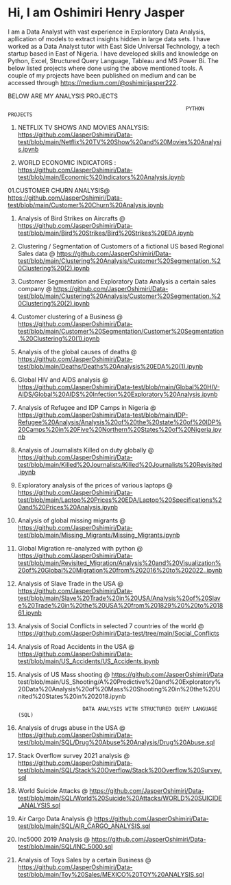 # Hi, I am Oshimiri Henry Jasper

I am a Data Analyst with vast experience in Exploratory Data Analysis, apllication of models to extract insights hidden in large data sets. I have worked as a Data Analyst tutor with East Side Universal Technology, a tech startup based in East of Nigeria. I have developed skills and knowledge on Python, Excel, Structured Query Language, Tableau and MS Power Bi. The below listed projects where done using the above mentioned tools. A couple of my projects have been published on medium and can be accessed through https://medium.com/@oshimirijasper222.

  BELOW ARE MY ANALYSIS PROJECTS

  
                                                              
                                                              
                                                              PYTHON PROJECTS
                                                              
01. NETFLIX TV SHOWS AND MOVIES ANALYSIS: https://github.com/JasperOshimiri/Data-test/blob/main/Netflix%20TV%20Show%20and%20Movies%20Analysis.ipynb
                                                              

01. WORLD ECONOMIC INDICATORS : https://github.com/JasperOshimiri/Data-test/blob/main/Economic%20Indicators%20Analysis.ipynb

                                                              
01.CUSTOMER CHURN ANALYSIS@ https://github.com/JasperOshimiri/Data-test/blob/main/Customer%20Churn%20Analysis.ipynb
                                                              
1. Analysis of Bird Strikes on Aircrafts @ https://github.com/JasperOshimiri/Data-test/blob/main/Bird%20Strikes/Bird%20Strikes%20EDA.ipynb



3. Clustering / Segmentation of Customers of a fictional US based Regional Sales data @ https://github.com/JasperOshimiri/Data-test/blob/main/Clustering%20Analysis/Customer%20Segmentation.%20Clustering%20(2).ipynb



4. Customer Segmentation and Exploratory Data Analysis a certain sales company @ https://github.com/JasperOshimiri/Data-test/blob/main/Clustering%20Analysis/Customer%20Segmentation.%20Clustering%20(2).ipynb



5. Customer clustering of a Business @ https://github.com/JasperOshimiri/Data-test/blob/main/Customer%20Segmentation/Customer%20Segmentation.%20Clustering%20(1).ipynb



6. Analysis of the global causes of deaths @ https://github.com/JasperOshimiri/Data-test/blob/main/Deaths/Deaths%20Analysis%20EDA%20(1).ipynb



7. Global HIV and AIDS analysis @ https://github.com/JasperOshimiri/Data-test/blob/main/Global%20HIV-AIDS/Global%20AIDS%20Infection%20Exploratory%20Analysis.ipynb



8. Analysis of Refugee and IDP Camps in Nigeria @ https://github.com/JasperOshimiri/Data-test/blob/main/IDP-Refugee%20Analysis/Analysis%20of%20the%20state%20of%20IDP%20Camps%20in%20Five%20Northern%20States%20of%20Nigeria.ipynb



9. Analysis of Journalists Killed on duty globally @ https://github.com/JasperOshimiri/Data-test/blob/main/Killed%20Journalists/Killed%20Journalists%20Revisited.ipynb



10. Exploratory analysis of the prices of various laptops @ https://github.com/JasperOshimiri/Data-test/blob/main/Laptop%20Prices%20EDA/Laptop%20Specifications%20and%20Prices%20Analysis.ipynb



11. Analysis of global missing migrants @ https://github.com/JasperOshimiri/Data-test/blob/main/Missing_Migrants/Missing_Migrants.ipynb



12. Global Migration re-analyzed with python @ https://github.com/JasperOshimiri/Data-test/blob/main/Revisited_Migration/Analysis%20and%20Visualization%20of%20Global%20Migration%20from%202016%20to%202022..ipynb



13. Analysis of Slave Trade in the USA @ https://github.com/JasperOshimiri/Data-test/blob/main/Slave%20Trade%20in%20USA/Analysis%20of%20Slave%20Trade%20in%20the%20USA%20from%201829%20%20to%201861.ipynb



14. Analysis of Social Conflicts in selected 7 countries of the world @ https://github.com/JasperOshimiri/Data-test/tree/main/Social_Conflicts



15. Analysis of Road Accidents in the USA @ https://github.com/JasperOshimiri/Data-test/blob/main/US_Accidents/US_Accidents.ipynb



16. Analysis of US Mass shooting @ https://github.com/JasperOshimiri/Data test/blob/main/US_Shooting/A%20Predictive%20and%20Exploratory%20Data%20Analysis%20of%20Mass%20Shooting%20in%20the%20United%20States%20in%202018.ipynb
  

                             DATA ANALYSIS WITH STRUCTURED QUERY LANGUAGE (SQL)
    
  1. Analysis of drugs abuse in the USA @ https://github.com/JasperOshimiri/Data-test/blob/main/SQL/Drug%20Abuse%20Analysis/Drug%20Abuse.sql


  
  2. Stack Overflow survey 2021 analysis @ https://github.com/JasperOshimiri/Data-test/blob/main/SQL/Stack%20Overflow/Stack%20Overflow%20Survey.sql


  
  3. World Suicide Attacks @ https://github.com/JasperOshimiri/Data-test/blob/main/SQL/World%20Suicide%20Attacks/WORLD%20SUICIDE_ANALYSIS.sql


  
  4. Air Cargo Data Analysis @ https://github.com/JasperOshimiri/Data-test/blob/main/SQL/AIR_CARGO_ANALYSIS.sql


  
  5. Inc5000 2019 Analysis @ https://github.com/JasperOshimiri/Data-test/blob/main/SQL/INC_5000.sql



  6. Analysis of Toys Sales by a certain Business @  https://github.com/JasperOshimiri/Data-test/blob/main/Toy%20Sales/MEXICO%20TOY%20ANALYSIS.sql
 
          

